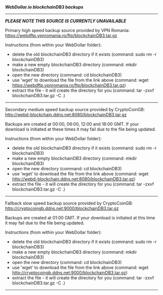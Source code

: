 ***WebDollar.io blockchainDB3 backups***

-----------

***PLEASE NOTE THIS SOURCE IS CURRENTLY UNAVAILABLE***

Primary high speed backup source provided by VPN Romania: 
https://webdftp.vpnromania.ro/ftp/blockchainDB3.tar.gz

Instructions (from within your WebDollar folder): 
+ delete the old blockchainDB3 directory if it exists (command: sudo rm -r blockchainDB3)
+ make a new empty blockchainDB3 directory (command: mkdir blockchainDB3)
+ open the new directory (command: cd blockchainDB3)
+ use 'wget' to download the file from the link above (command: wget https://webdftp.vpnromania.ro/ftp/blockchainDB3.tar.gz)
+ extract the file - it will create the directory for you (command: tar -zxvf blockchainDB3.tar.gz -C .)

-----------

Secondary medium speed backup source provided by CryptoCoinGB:
http://webd-blockchain.ddns.net:8080/blockchainDB3.tar.gz

Backups are created at 00:00, 06:00, 12:00 and 18:00 GMT.
If your download is initiated at these times it may fail due to the file being updated.

Instructions (from within your WebDollar folder): 
+ delete the old blockchainDB3 directory if it exists (command: sudo rm -r blockchainDB3)
+ make a new empty blockchainDB3 directory (command: mkdir blockchainDB3)
+ open the new directory (command: cd blockchainDB3)
+ use 'wget' to download the file from the link above (command: wget http://webd-blockchain.ddns.net:8080/blockchainDB3.tar.gz)
+ extract the file - it will create the directory for you (command: tar -zxvf blockchainDB3.tar.gz -C .)

-----------

Fallback slow speed backup source provided by CryptoCoinGB:
http://cryptocoingb.ddns.net:9000/blockchainDB3.tar.gz

Backups are created at 01:00 GMT.
If your download is initiated at this time it may fail due to the file being updated.

Instructions (from within your WebDollar folder): 
+ delete the old blockchainDB3 directory if it exists (command: sudo rm -r blockchainDB3)
+ make a new empty blockchainDB3 directory (command: mkdir blockchainDB3)
+ open the new directory (command: cd blockchainDB3)
+ use 'wget' to download the file from the link above (command: wget http://cryptocoingb.ddns.net:9000/blockchainDB3.tar.gz)
+ extract the file - it will create the directory for you (command: tar -zxvf blockchainDB3.tar.gz -C .)

-----------
